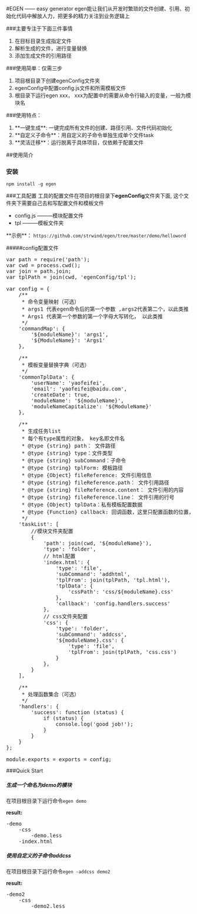 
#EGEN —— easy generator
egen能让我们从开发时繁琐的文件创建、引用、初始化代码中解放人力，把更多的精力关注到业务逻辑上

###主要专注于下面三件事情
<ol>
    <li>在目标目录生成指定文件</li>
    <li>解析生成的文件，进行变量替换</li>
    <li>添加生成文件的引用路径</li>
</ol>

###使用简单：仅需三步
<ol>
    <li>项目根目录下创建egenConfig文件夹</li>
    <li>egenConfig中配置config.js文件和所需模板文件</li>
    <li>根目录下运行egen xxx， xxx为配置中的需要从命令行输入的变量，一般为模块名</li>
</ol>

###使用特点：
<ol>
    <li>**一键生成**: 一键完成所有文件的创建、路径引用、文件代码初始化</li>
    <li>**自定义子命令**：用自定义的子命令单独生成单个文件task</li>
    <li>**灵活迁移**：运行脱离于具体项目，仅依赖于配置文件</li>
</ol>

##使用简介
### 安装      
<code>npm install -g egen</code>

###工具配置
工具的配置文件在项目的根目录下**egenConfig**文件夹下面, 这个文件夹下需要自己去和写配置文件和模板文件
<ul>
    <li>config.js  ———模块配置文件</li>
    <li>tpl   ———模板文件夹</li>
</ul>
<p>**示例**： <code>https://github.com/strwind/egen/tree/master/demo/helloword</code> </p>

#####config配置文件
<pre>
var path = require('path');
var cwd = process.cwd();
var join = path.join;
var tplPath = join(cwd, 'egenConfig/tpl');

var config = {
    /**
     * 命令变量映射（可选）
     * args1 代表egen命令后的第一个参数 ,args2代表第二个，以此类推 
     * Args1 代表第一个参数的第一个字母大写转化， 以此类推
     */
    'commandMap': {
        '${moduleName}': 'args1',
        '${ModuleName}': 'Args1'
    },
    
    /**
     * 模板变量替换字典（可选）
     */
    'commonTplData': {
        'userName': 'yaofeifei',
        'email': 'yaofeifei@baidu.com',
        'createDate': true,
        'moduleName': '${moduleName}',
        'moduleNameCapitalize': '${ModuleName}'
    },
    
    /**
     * 生成任务list
     * 每个有type属性的对象， key名即文件名
     * @type {string} path： 文件路径
     * @type {string} type：文件类型
     * @type {string} subCommand：子命令
     * @type {string} tplForm: 模板路径
     * @type {Object} fileReference: 文件引用信息
     * @type {string} fileReference.path： 文件引用路径
     * @type {string} fileReference.content： 文件引用的内容
     * @type {string} fileReference.line： 文件引用的行号
     * @type {Object} tplData：私有模板配置数据
     * @type {Function} callback: 回调函数，这里只配置函数的位置，具体的函数放在handlers中
     */
    'taskList': [
        //模块文件夹配置
        {
            'path': join(cwd, '${moduleName}'),
            'type': 'folder',
            // html配置
            'index.html': {
                'type': 'file',
                'subCommand': 'addhtml',
                'tplFrom': join(tplPath, 'tpl.html'),
                'tplData': {
                    'cssPath': 'css/${moduleName}.css'
                },
                'callback': 'config.handlers.success'
            },
            // css文件夹配置
            'css': {
                'type': 'folder',
                'subCommand': 'addcss',
                '${moduleName}.css': {
                    'type': 'file',
                    'tplFrom': join(tplPath, 'css.css')
                }
            },
        }
    ],
    
    /**
     * 处理函数集合（可选）
     */
    'handlers': {
        'success': function (status) {
            if (status) {
                console.log('good job!');
            }
        }
    }
};

module.exports = exports = config;
</pre>

###Quick Start

##### 生成一个命名为**demo**的模块

在项目根目录下运行命令<code>egen demo</code>

**result:**
<pre>
-demo
    -css
        -demo.less
    -index.html
</pre>


##### 使用自定义的子命令addcss

在项目根目录下运行命令<code>egen -addcss demo2</code>

**result:**
<pre>
-demo2
    -css
        -demo2.less
</pre>

